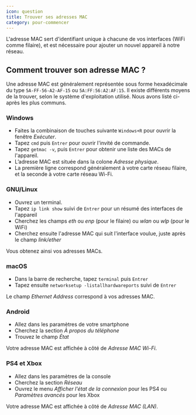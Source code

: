 ```yaml
---
icon: question
title: Trouver ses adresses MAC
category: pour-commencer
---
```


L'adresse MAC sert d'identifiant unique à chacune de vos interfaces (WiFi comme filaire), et est nécessaire pour ajouter un nouvel appareil à notre réseau.

## Comment trouver son adresse MAC ?

Une adresse MAC est généralement représentée sous forme hexadécimale du type `5A-FF-56-A2-AF-15` ou `5A:FF:56:A2:AF:15`. Il existe différents moyens de la trouver, selon le système d'exploitation utilisé. Nous avons listé ci-après les plus communs.

 
### Windows

- Faites la combinaison de touches suivante `Windows+R` pour ouvrir la fenêtre *Exécuter*.
- Tapez `cmd` puis `Entrer` pour ouvrir l'invité de commande.
- Tapez `getmac -v`, puis `Entrer` pour obtenir une liste des MACs de l'appareil.
- L’adresse MAC est située dans la colone *Adresse physique*.
- La première ligne correspond généralement à votre carte réseau filaire, et la seconde à votre carte réseau Wi-Fi.

 
### GNU/Linux

- Ouvrez un terminal.
- Tapez `ip link show` suivi de `Entrer` pour un résumé des interfaces de l'appareil
- Cherchez les champs *eth* ou *enp* (pour le filaire) ou *wlan* ou *wlp* (pour le WiFi)
- Cherchez ensuite l'adresse MAC qui suit l'interface voulue, juste après le champ *link/ether*

Vous obtenez ainsi vos adresses MACs.

 
### macOS

- Dans la barre de recherche, tapez `terminal` puis `Entrer`
- Tapez ensuite `networksetup -listallhardwareports` suivi de `Entrer`

Le champ *Ethernet Address* correspond à vos adresses MAC.

 
### Android

- Allez dans les paramètres de votre smartphone
- Cherchez la section *À propos du téléphone*
- Trouvez le champ *État*

Votre adresse MAC est affichée à côté de *Adresse MAC Wi-Fi*.

 
### PS4 et Xbox

- Allez dans les paramètres de la console
- Cherchez la section *Réseau*
- Ouvrez le menu *Afficher l'état de la connexion* pour les PS4 ou *Paramètres avancés* pour les Xbox

Votre adresse MAC est affichée à côté de *Adresse MAC (LAN)*.